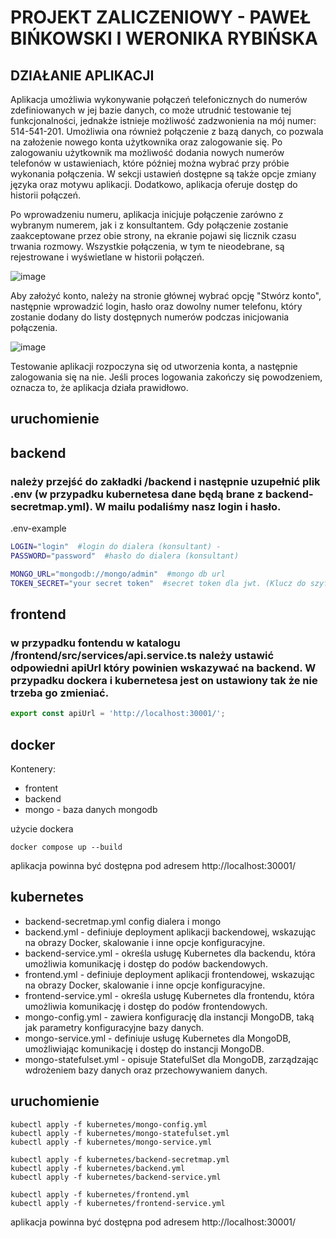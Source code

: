 # PROJEKT ZALICZENIOWY - PAWEŁ BIŃKOWSKI I WERONIKA RYBIŃSKA

## DZIAŁANIE APLIKACJI

Aplikacja umożliwia wykonywanie połączeń telefonicznych do numerów zdefiniowanych w jej bazie danych, co może utrudnić testowanie tej funkcjonalności, jednakże istnieje możliwość zadzwonienia na mój numer: 514-541-201. Umożliwia ona również połączenie z bazą danych, co pozwala na założenie nowego konta użytkownika oraz zalogowanie się. Po zalogowaniu użytkownik ma możliwość dodania nowych numerów telefonów w ustawieniach, które później można wybrać przy próbie wykonania połączenia. W sekcji ustawień dostępne są także opcje zmiany języka oraz motywu aplikacji. Dodatkowo, aplikacja oferuje dostęp do historii połączeń.

Po wprowadzeniu numeru, aplikacja inicjuje połączenie zarówno z wybranym numerem, jak i z konsultantem. Gdy połączenie zostanie zaakceptowane przez obie strony, na ekranie pojawi się licznik czasu trwania rozmowy. Wszystkie połączenia, w tym te nieodebrane, są rejestrowane i wyświetlane w historii połączeń.

![image](https://github.com/DwieTwarze2000/vue-project/assets/48262070/012475ea-ad25-4d28-8769-34960d1905e9)

Aby założyć konto, należy na stronie głównej wybrać opcję "Stwórz konto", następnie wprowadzić login, hasło oraz dowolny numer telefonu, który zostanie dodany do listy dostępnych numerów podczas inicjowania połączenia.

![image](https://github.com/DwieTwarze2000/vue-project/assets/48262070/27c8abd7-fcc4-42a4-a786-7865bb544164)

Testowanie aplikacji rozpoczyna się od utworzenia konta, a następnie zalogowania się na nie. Jeśli proces logowania zakończy się powodzeniem, oznacza to, że aplikacja działa prawidłowo.


## uruchomienie

## backend

### należy przejść do zakładki /backend i następnie uzupełnić plik .env (w przypadku kubernetesa dane będą brane z backend-secretmap.yml). W mailu podaliśmy nasz login i hasło.

.env-example
```bash
LOGIN="login"  #login do dialera (konsultant) - 
PASSWORD="password"  #hasło do dialera (konsultant)

MONGO_URL="mongodb://mongo/admin"  #mongo db url
TOKEN_SECRET="your secret token"  #secret token dla jwt. (Klucz do szyfrowania, może to być dowolny string)
```

## frontend

### w przypadku fontendu w katalogu /frontend/src/services/api.service.ts należy ustawić odpowiedni apiUrl który powinien wskazywać na backend. W przypadku dockera i kubernetesa jest on ustawiony tak że nie trzeba go zmieniać.

```js
export const apiUrl = 'http://localhost:30001/';
```

## docker 

Kontenery:
- frontent
- backend
- mongo - baza danych mongodb

użycie dockera
```
docker compose up --build
```
aplikacja powinna być dostępna pod adresem http://localhost:30001/


## kubernetes
* backend-secretmap.yml  config dialera i mongo
* backend.yml - definiuje deployment aplikacji backendowej, wskazując na obrazy Docker, skalowanie i inne opcje konfiguracyjne.
* backend-service.yml - określa usługę Kubernetes dla backendu, która umożliwia komunikację i dostęp do podów backendowych.
* frontend.yml -  definiuje deployment aplikacji frontendowej, wskazując na obrazy Docker, skalowanie i inne opcje konfiguracyjne.
* frontend-service.yml  - określa usługę Kubernetes dla frontendu, która umożliwia komunikację i dostęp do podów frontendowych.
* mongo-config.yml - zawiera konfigurację dla instancji MongoDB, taką jak parametry konfiguracyjne bazy danych.
* mongo-service.yml - definiuje usługę Kubernetes dla MongoDB, umożliwiając komunikację i dostęp do instancji MongoDB.
* mongo-statefulset.yml - opisuje StatefulSet dla MongoDB, zarządzając wdrożeniem bazy danych oraz przechowywaniem danych.

## uruchomienie

```
kubectl apply -f kubernetes/mongo-config.yml
kubectl apply -f kubernetes/mongo-statefulset.yml
kubectl apply -f kubernetes/mongo-service.yml

kubectl apply -f kubernetes/backend-secretmap.yml
kubectl apply -f kubernetes/backend.yml
kubectl apply -f kubernetes/backend-service.yml

kubectl apply -f kubernetes/frontend.yml
kubectl apply -f kubernetes/frontend-service.yml
```
aplikacja powinna być dostępna pod adresem http://localhost:30001/ 



